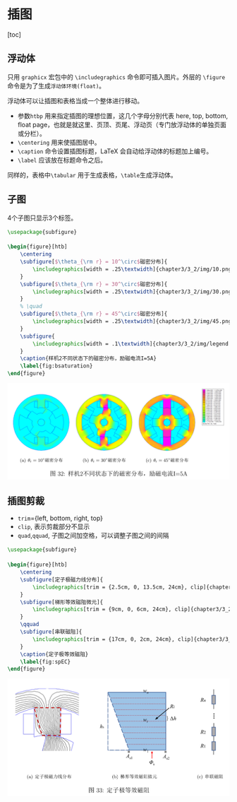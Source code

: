 # 插图

[toc]

## 浮动体

只用 `graphicx` 宏包中的 `\includegraphics` 命令即可插入图片。外层的 `\figure` 命令是为了生成`浮动体环境(float)`。

浮动体可以让插图和表格当成一个整体进行移动。

+ 参数`htbp` 用来指定插图的理想位置，这几个字母分别代表 here, top, bottom, float page，也就是就这里、页顶、页尾、浮动页（专门放浮动体的单独页面或分栏）。
+ `\centering` 用来使插图居中。
+ `\caption` 命令设置插图标题，LaTeX 会自动给浮动体的标题加上编号。
+ `\label` 应该放在标题命令之后。

同样的，表格中`\tabular` 用于生成表格，`\table`生成浮动体。

## 子图

4个子图只显示3个标签。

```latex
\usepackage{subfigure}

\begin{figure}[htb]
    \centering
    \subfigure[$\theta_{\rm r} = 10^\circ$磁密分布]{
        \includegraphics[width = .25\textwidth]{chapter3/3_2/img/10.png}
    }
    \subfigure[$\theta_{\rm r} = 30^\circ$磁密分布]{
        \includegraphics[width = .25\textwidth]{chapter3/3_2/img/30.png}
    }
    % \quad
    \subfigure[$\theta_{\rm r} = 45^\circ$磁密分布]{
        \includegraphics[width = .25\textwidth]{chapter3/3_2/img/45.png}
    }
    \subfigure{
        \includegraphics[width = .1\textwidth]{chapter3/3_2/img/legend.png}
    }
    \caption{样机2不同状态下的磁密分布，励磁电流I=5A}
    \label{fig:bsaturation}
\end{figure}
```

![子图](../img/子图.png)

## 插图剪裁

+ `trim`={left, bottom, right, top}
+ `clip`, 表示剪裁部分不显示
+ `quad`,`qquad`, 子图之间加空格，可以调整子图之间的间隔

```latex
\usepackage{subfigure}

\begin{figure}[htb]
    \centering
    \subfigure[定子极磁力线分布]{
        \includegraphics[trim = {2.5cm, 0, 13.5cm, 24cm}, clip]{chapter3/3_2/img/R.pdf}
    }
    \subfigure[梯形等效磁阻微元]{
        \includegraphics[trim = {9cm, 0, 6cm, 24cm}, clip]{chapter3/3_2/img/R.pdf}
    }
    \qquad
    \subfigure[串联磁阻]{
        \includegraphics[trim = {17cm, 0, 2cm, 24cm}, clip]{chapter3/3_2/img/R.pdf}
    } 
    \caption{定子极等效磁阻}
    \label{fig:spEC}
\end{figure}
```

![裁剪](../img/子图裁剪.png)
